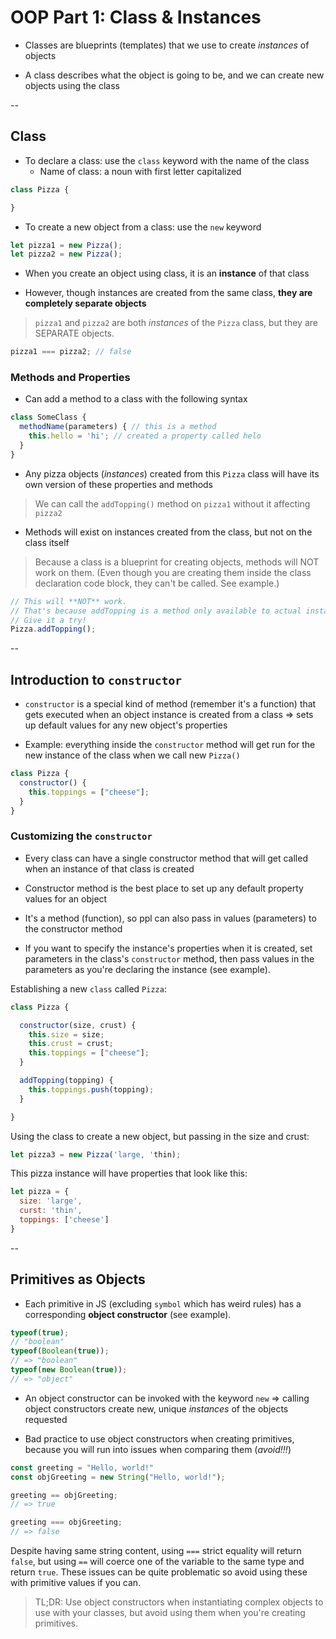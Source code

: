 # OOP Part 1: Class & Instances

* Classes are blueprints (templates) that we use to create *instances* of objects

* A class describes what the object is going to be, and we can create new objects using the class

--

## Class

* To declare a class: use the `class` keyword with the name of the class
  *  Name of class: a noun with first letter capitalized

```javascript
class Pizza {

}
```

* To create a new object from a class: use the `new` keyword

```javascript
let pizza1 = new Pizza();
let pizza2 = new Pizza();
```

* When you create an object using class, it is an **instance** of that class

* However, though instances are created from the same class, **they are completely separate objects**

> `pizza1` and `pizza2` are both *instances* of the `Pizza` class, but they are SEPARATE objects.

```javascript
pizza1 === pizza2; // false
```

### Methods and Properties

* Can add a method to a class with the following syntax

```javascript
class SomeClass {
  methodName(parameters) { // this is a method
    this.hello = 'hi'; // created a property called helo
  }
}
```
* Any pizza objects (*instances*) created from this `Pizza` class will have its own version of these properties and methods

> We can call the `addTopping()` method on `pizza1` without it affecting `pizza2`

* Methods will exist on instances created from the class, but not on the class itself

> Because a class is a blueprint for creating objects, methods will NOT work on them. (Even though you are creating them inside the class declaration code block, they can't be called. See example.)

```javascript
// This will **NOT** work.
// That's because addTopping is a method only available to actual instances of Pizza
// Give it a try!
Pizza.addTopping();
```

--

## Introduction to `constructor`

* `constructor` is a special kind of method (remember it's a function) that gets executed when an object instance is created from a class => sets up default values for any new object's properties

* Example: everything inside the `constructor` method will get run for the new instance of the class when we call new `Pizza()`

```javascript
class Pizza {
  constructor() {
    this.toppings = ["cheese"];
  }
}
```



### Customizing the `constructor`

* Every class can have a single constructor method that will get called when an instance of that class is created

* Constructor method is the best place to set up any default property values for an object

* It's a method (function), so ppl can also pass in values (parameters) to the constructor method

* If you want to specify the instance's properties when it is created, set parameters in the class's `constructor` method, then pass values in the parameters as you're declaring the instance (see example).


Establishing a new `class` called `Pizza`:
```javascript
class Pizza {

  constructor(size, crust) {
    this.size = size;
    this.crust = crust;
    this.toppings = ["cheese"];
  }

  addTopping(topping) {
    this.toppings.push(topping);
  }

}
```

Using the class to create a new object, but passing in the size and crust:
```javascript
let pizza3 = new Pizza('large, 'thin);
```

This pizza instance will have properties that look like this:
```javascript
let pizza = {
  size: 'large',
  curst: 'thin',
  toppings: ['cheese']
}
```

--

## Primitives as Objects

* Each primitive in JS (excluding `symbol` which has weird rules) has a corresponding **object constructor** (see example).

```javascript
typeof(true); 
// "boolean" 
typeof(Boolean(true)); 
// => "boolean" 
typeof(new Boolean(true));
// => "object"
```

* An object constructor can be invoked with the keyword `new` => calling object constructors create new, unique *instances* of the objects requested

* Bad practice to use object constructors when creating primitives, because you will run into issues when comparing them (*avoid!!!*)

```javascript
const greeting = "Hello, world!" 
const objGreeting = new String("Hello, world!");

greeting == objGreeting; 
// => true

greeting === objGreeting; 
// => false
```

Despite having same string content, using `===` strict equality will return `false`, but using `==` will coerce one of the variable to the same type and return `true`. These issues can be quite problematic so avoid using these with primitive values if you can.

> TL;DR: Use object constructors when instantiating complex objects to use with your classes, but avoid using them when you're creating primitives.